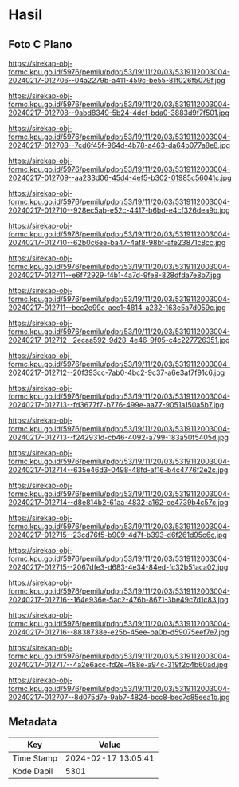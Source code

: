 # Hasil

## Foto C Plano

https://sirekap-obj-formc.kpu.go.id/5976/pemilu/pdpr/53/19/11/20/03/5319112003004-20240217-012706--04a2279b-a411-459c-be55-81f026f5079f.jpg

https://sirekap-obj-formc.kpu.go.id/5976/pemilu/pdpr/53/19/11/20/03/5319112003004-20240217-012708--9abd8349-5b24-4dcf-bda0-3883d9f7f501.jpg

https://sirekap-obj-formc.kpu.go.id/5976/pemilu/pdpr/53/19/11/20/03/5319112003004-20240217-012708--7cd6f45f-964d-4b78-a463-da64b077a8e8.jpg

https://sirekap-obj-formc.kpu.go.id/5976/pemilu/pdpr/53/19/11/20/03/5319112003004-20240217-012709--aa233d06-45d4-4ef5-b302-01985c56041c.jpg

https://sirekap-obj-formc.kpu.go.id/5976/pemilu/pdpr/53/19/11/20/03/5319112003004-20240217-012710--928ec5ab-e52c-4417-b6bd-e4cf326dea9b.jpg

https://sirekap-obj-formc.kpu.go.id/5976/pemilu/pdpr/53/19/11/20/03/5319112003004-20240217-012710--62b0c6ee-ba47-4af8-98bf-afe23871c8cc.jpg

https://sirekap-obj-formc.kpu.go.id/5976/pemilu/pdpr/53/19/11/20/03/5319112003004-20240217-012711--e6f72929-f4b1-4a7d-9fe8-828dfda7e8b7.jpg

https://sirekap-obj-formc.kpu.go.id/5976/pemilu/pdpr/53/19/11/20/03/5319112003004-20240217-012711--bcc2e99c-aee1-4814-a232-163e5a7d059c.jpg

https://sirekap-obj-formc.kpu.go.id/5976/pemilu/pdpr/53/19/11/20/03/5319112003004-20240217-012712--2ecaa592-9d28-4e46-9f05-c4c227726351.jpg

https://sirekap-obj-formc.kpu.go.id/5976/pemilu/pdpr/53/19/11/20/03/5319112003004-20240217-012712--20f393cc-7ab0-4bc2-9c37-a6e3af7f91c6.jpg

https://sirekap-obj-formc.kpu.go.id/5976/pemilu/pdpr/53/19/11/20/03/5319112003004-20240217-012713--fd3677f7-b776-499e-aa77-9051a150a5b7.jpg

https://sirekap-obj-formc.kpu.go.id/5976/pemilu/pdpr/53/19/11/20/03/5319112003004-20240217-012713--f242931d-cb46-4092-a799-183a50f5405d.jpg

https://sirekap-obj-formc.kpu.go.id/5976/pemilu/pdpr/53/19/11/20/03/5319112003004-20240217-012714--635e46d3-0498-48fd-af16-b4c4776f2e2c.jpg

https://sirekap-obj-formc.kpu.go.id/5976/pemilu/pdpr/53/19/11/20/03/5319112003004-20240217-012714--d8e814b2-61aa-4832-a162-ce4739b4c57c.jpg

https://sirekap-obj-formc.kpu.go.id/5976/pemilu/pdpr/53/19/11/20/03/5319112003004-20240217-012715--23cd76f5-b909-4d7f-b393-d6f261d95c6c.jpg

https://sirekap-obj-formc.kpu.go.id/5976/pemilu/pdpr/53/19/11/20/03/5319112003004-20240217-012715--2067dfe3-d683-4e34-84ed-fc32b51aca02.jpg

https://sirekap-obj-formc.kpu.go.id/5976/pemilu/pdpr/53/19/11/20/03/5319112003004-20240217-012716--164e936e-5ac2-476b-8671-3be49c7d1c83.jpg

https://sirekap-obj-formc.kpu.go.id/5976/pemilu/pdpr/53/19/11/20/03/5319112003004-20240217-012716--8838738e-e25b-45ee-ba0b-d59075eef7e7.jpg

https://sirekap-obj-formc.kpu.go.id/5976/pemilu/pdpr/53/19/11/20/03/5319112003004-20240217-012717--4a2e6acc-fd2e-488e-a94c-319f2c4b60ad.jpg

https://sirekap-obj-formc.kpu.go.id/5976/pemilu/pdpr/53/19/11/20/03/5319112003004-20240217-012707--8d075d7e-9ab7-4824-bcc8-bec7c85eea1b.jpg


## Metadata

| Key        | Value               |
| ---------- | ------------------- |
| Time Stamp | 2024-02-17 13:05:41 |
| Kode Dapil | 5301                |



